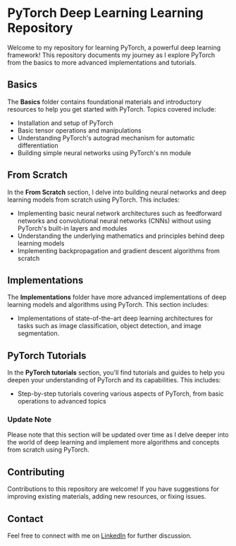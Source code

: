 # PyTorch Deep Learning Learning Repository

Welcome to my repository for learning PyTorch, a powerful deep learning framework! This repository documents my journey as I explore PyTorch from the basics to more advanced implementations and tutorials.

## Basics

The **Basics** folder contains foundational materials and introductory resources to help you get started with PyTorch. Topics covered include:

- Installation and setup of PyTorch
- Basic tensor operations and manipulations
- Understanding PyTorch's autograd mechanism for automatic differentiation
- Building simple neural networks using PyTorch's nn module

## From Scratch

In the **From Scratch** section, I delve into building neural networks and deep learning models from scratch using PyTorch. This includes:

- Implementing basic neural network architectures such as feedforward networks and convolutional neural networks (CNNs) without using PyTorch's built-in layers and modules
- Understanding the underlying mathematics and principles behind deep learning models
- Implementing backpropagation and gradient descent algorithms from scratch


## Implementations

The **Implementations** folder have more advanced implementations of deep learning models and algorithms using PyTorch. This section includes:

- Implementations of state-of-the-art deep learning architectures for tasks such as image classification, object detection, and image segmentation.

## PyTorch Tutorials

In the **PyTorch tutorials** section, you'll find tutorials and guides to help you deepen your understanding of PyTorch and its capabilities. This includes:

- Step-by-step tutorials covering various aspects of PyTorch, from basic operations to advanced topics

### Update Note

Please note that this section will be updated over time as I delve deeper into the world of deep learning and implement more algorithms and concepts from scratch using PyTorch.
## Contributing

Contributions to this repository are welcome! If you have suggestions for improving existing materials, adding new resources, or fixing issues.

## Contact

Feel free to connect with me on [LinkedIn](https://www.linkedin.com/in/salah-muhammad-65287b243/) for further discussion.
